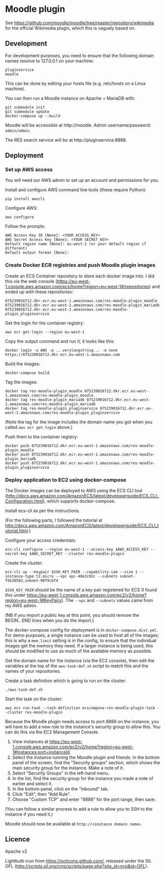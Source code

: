 # Moodle plugin

See https://github.com/moodle/moodle/tree/master/repository/wikimedia for the
official Wikimedia plugin, which this is vaguely based on.

## Development

For development purposes, you need to ensure that the following domain
names resolve to 127.0.0.1 on your machine:

    pluginservice
    moodle

This can be done by editing your hosts file (e.g. /etc/hosts on a Linux
machine).

You can then run a Moodle instance on Apache + MariaDB with:

    git submodule init
    git submodule update
    docker-compose up --build

Moodle will be accessible at http://moodle. Admin username/password:
`admin/admin`.

The RES search service will be at http://pluginservice:8888.

## Deployment

### Set up AWS access

You will need our AWS admin to set up an account and permissions for you.

Install and configure AWS command line tools (these require Python):

    pip install awscli

Configure AWS:

    aws configure

Follow the prompts:

    AWS Access Key ID [None]: <YOUR ACCESS_KEY>
    AWS Secret Access Key [None]: <YOUR SECRET_KEY>
    Default region name [None]: eu-west-1 (or your default region if different)
    Default output format [None]:

### Create Docker ECR registries and push Moodle plugin images

Create an ECS Container repository to store each docker image into. I did this via the web console (https://eu-west-1.console.aws.amazon.com/ecs/home?region=eu-west-1#/repositories) and ended up with these repositories:

    075239016712.dkr.ecr.eu-west-1.amazonaws.com/res-moodle-plugin_moodle
    075239016712.dkr.ecr.eu-west-1.amazonaws.com/res-moodle-plugin_mariadb
    075239016712.dkr.ecr.eu-west-1.amazonaws.com/res-moodle-plugin_pluginservice

Get the login for the container registry:

    aws ecr get-login --region eu-west-1

Copy the output command and run it; it looks like this:

    docker login -u AWS -p ...verylongstring... -e none https://075239016712.dkr.ecr.eu-west-1.amazonaws.com

Build the images:

    docker-compose build

Tag the images:

    docker tag res-moodle-plugin_moodle 075239016712.dkr.ecr.eu-west-1.amazonaws.com/res-moodle-plugin_moodle
    docker tag res-moodle-plugin_mariadb 075239016712.dkr.ecr.eu-west-1.amazonaws.com/res-moodle-plugin_mariadb
    docker tag res-moodle-plugin_pluginservice 075239016712.dkr.ecr.eu-west-1.amazonaws.com/res-moodle-plugin_pluginservice

(Note the tag for the image includes the domain name you got when you called `aws ecr get-login` above.)

Push them to the container registry:

    docker push 075239016712.dkr.ecr.eu-west-1.amazonaws.com/res-moodle-plugin_moodle
    docker push 075239016712.dkr.ecr.eu-west-1.amazonaws.com/res-moodle-plugin_mariadb
    docker push 075239016712.dkr.ecr.eu-west-1.amazonaws.com/res-moodle-plugin_pluginservice

### Deploy application to EC2 using docker-compose

The Docker images can be deployed to AWS using the ECS CLI tool (http://docs.aws.amazon.com/AmazonECS/latest/developerguide/ECS_CLI_Configuration.html), which supports docker-compose.

Install ecs-cli as per the instructions.

(For the following parts, I followed the tutorial at http://docs.aws.amazon.com/AmazonECS/latest/developerguide/ECS_CLI_tutorial.html.)

Configure your access credentials:

    ecs-cli configure --region eu-west-1 --access-key $AWS_ACCESS_KEY --secret-key $AWS_SECRET_KEY --cluster res-moodle-plugin

Create the cluster:

    ecs-cli up --keypair $SSH_KEY_PAIR --capability-iam --size 1 --instance-type t2.micro --vpc vpc-48e2c02c --subnets subnet-f5b38583,subnet-90f9cbf4

`$SSH_KEY_PAIR` should be the name of a key pair registered for ECS (I found this under https://eu-west-1.console.aws.amazon.com/ec2/v2/home?region=eu-west-1#KeyPairs). The `--vpc` and `--subnets` values came from my AWS admin.

(NB if you import a public key at this point, you should remove the BEGIN...END lines when you do the import.)

The docker-compose config for deployment is in `docker-compose.dist.yml`. For demo purposes, a single instance can be used to host all of the images; this is why a `mem_limit` setting is in the config, to ensure that the individual images get the memory they need. If a larger instance is being used, this should be modified to use as much of the available memory as possible.

Get the domain name for the instance (via the EC2 console), then edit the variables at the top of the `aws-task-def.sh` script to match this and the names of your repositories.

Create a task definition which is going to run on the cluster:

    ./aws-task-def.sh

Start the task on the cluster:

    aws ecs run-task --task-definition ecscompose-res-moodle-plugin-task --cluster res-moodle-plugin

Because the Moodle plugin needs access to port 8888 on the instance, you will have to add a new role to the instance's security group to allow this. You can do this via the EC2 Management Console.

1. View instances at https://eu-west-1.console.aws.amazon.com/ec2/v2/home?region=eu-west-1#Instances:sort=instanceId.
2. Select the instance running the Moodle plugin and friends. In the bottom panel of the screen, find the "Security groups" section, which shows the main security group for the instance. Make a note of it.
3. Select "Security Groups" in the left-hand menu.
4. In the list, find the security group for the instance you made a note of earlier and select it.
5. In the bottom panel, click on the "Inbound" tab.
6. Click "Edit", then "Add Rule".
7. Choose "Custom TCP" and enter "8888" for the port range, then save.

(You can follow a similar process to add a rule to allow you to SSH to the instance if you need it.)

Moodle should now be available at `http://<instance domain name>`.

## Licence

Apache v2

Lightbulb icon from https://octicons.github.com/, released under the SIL OFL
(http://scripts.sil.org/cms/scripts/page.php?site_id=nrsi&id=OFL).
